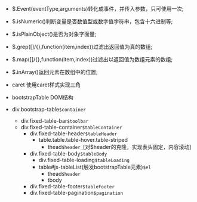 - $.Event(eventType,arguments)转化成事件，并传入参数，只可使用一次;

- $.isNumeric()判断变量是否数值型或数字值字符串，包含十六进制等;
- $.isPlainObject()是否为对象字面量; 

- $.grep([]/{},function(item,index))过滤出返回值为真的数组;
- $.map([]/{},function(item,index))过滤出以返回值为数组元素的数组;
- $.inArray()返回元素在数组中的位置; 

- caret 使用caret样式实现三角


- bootstrapTable DOM结构

- div.bootstrap-table`$container`
    - div.fixed-table-bar`$toolbar`
    - div.fixed-table-container`$tableContainer`
        - div.fixed-table-header`$tableHeader`
            - table.table.table-hover.table-striped
                - thead`$header_`[对$header的克隆，实现表头固定，内容滚动]
        - div.fixed-table-body`$tableBody`
            - div.fixed-table-loading`$tableLoading`
            - table#js-tableList(触发bootstrapTable元素)`$el`
                - thead`$header`
                - tbody
        - div.fixed-table-footer`$tableFooter`
        - div.fixed-table-pagination`$pagination`


